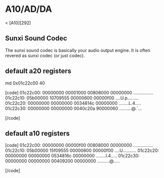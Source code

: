 # A10/AD/DA
< [A10][292]
 
## Sunxi Sound Codec
The sunxi sound codec is basically your audio output engine. It is often revered as sunxi codec (or just codec). 
## default a20 registers
md 0x01c22c00 40  

[code] 
    01c22c00: 00000000 00001000 00808000 00000000    ................
    01c22c10: 05b00000 10709555 00000600 00000f00    ....U.p.........
    01c22c20: 00000000 00000000 0034814c 00000000    ........L.4.....
    01c22c30: 00000000 00000000 0040c20a 90000060    ..........@.`...
    
[/code]
## default a10 registers
[code] 
    01c22c00: 00000000 00000f00 00808000 00000000    ................
    01c22c10: 05b00000 15f09555 00000600 00000f00    ....U...........
    01c22c20: 00000000 00000000 0534816c 00000000    ........l.4.....
    01c22c30: 00000000 00000000 00409200 00000000    ..........@.....
    
[/code]
